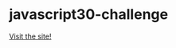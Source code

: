 # javascript30-challenge

[Visit the site!](https://jaimiehemmings.github.io/javascript30-challenge/index.html)
 
